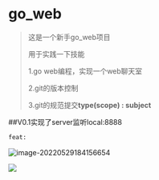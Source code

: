 # go_web

> 这是一个新手go_web项目
>
> 用于实践一下技能
>
> 1.go web编程，实现一个web聊天室
>
> 2.git的版本控制
>
> 3.git的规范提交**type(scope) : subject** 

##V0.1实现了server监听local:8888

```bash
feat:
```

![image-20220529184156654](/Users/zeke/GolandProjects/WebProject/README.assets/image-20220529184156654.png)

![](https://gitee.com/zekechin/pic/raw/master/image-20220529184016323.png)
